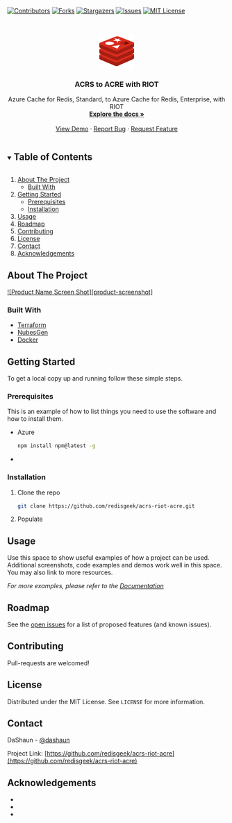 <!-- PROJECT SHIELDS -->
<!--
*** I'm using markdown "reference style" links for readability.
*** Reference links are enclosed in brackets [ ] instead of parentheses ( ).
*** See the bottom of this document for the declaration of the reference variables
*** for contributors-url, forks-url, etc. This is an optional, concise syntax you may use.
*** https://www.markdownguide.org/basic-syntax/#reference-style-links
-->

[![Contributors][contributors-shield]][contributors-url]
[![Forks][forks-shield]][forks-url]
[![Stargazers][stars-shield]][stars-url]
[![Issues][issues-shield]][issues-url]
[![MIT License][license-shield]][license-url]



<!-- PROJECT LOGO -->
<br />
<p align="center">
  <a href="https://github.com/redisgeek/acrs-riot-acre">
    <img src="images/redis-icon.svg" alt="Logo" width="80" height="80">
  </a>
</p>

<h3 align="center">ACRS to ACRE with RIOT</h3>

  <p align="center">
    Azure Cache for Redis, Standard, to Azure Cache for Redis, Enterprise, with RIOT
    <br />
    <a href="https://github.com/redisgeek/acrs-riot-acre"><strong>Explore the docs »</strong></a>
    <br />
    <br />
    <a href="https://github.com/redisgeek/acrs-riot-acre">View Demo</a>
    ·
    <a href="https://github.com/redisgeek/acrs-riot-acre/issues">Report Bug</a>
    ·
    <a href="https://github.com/redisgeek/acrs-riot-acre/issues">Request Feature</a>
  </p>



<!-- TABLE OF CONTENTS -->
<details open="open">
  <summary><h2 style="display: inline-block">Table of Contents</h2></summary>
  <ol>
    <li>
      <a href="#about-the-project">About The Project</a>
      <ul>
        <li><a href="#built-with">Built With</a></li>
      </ul>
    </li>
    <li>
      <a href="#getting-started">Getting Started</a>
      <ul>
        <li><a href="#prerequisites">Prerequisites</a></li>
        <li><a href="#installation">Installation</a></li>
      </ul>
    </li>
    <li><a href="#usage">Usage</a></li>
    <li><a href="#roadmap">Roadmap</a></li>
    <li><a href="#contributing">Contributing</a></li>
    <li><a href="#license">License</a></li>
    <li><a href="#contact">Contact</a></li>
    <li><a href="#acknowledgements">Acknowledgements</a></li>
  </ol>
</details>



<!-- ABOUT THE PROJECT -->
## About The Project

[![Product Name Screen Shot][product-screenshot]](https://example.com)

### Built With

* [Terraform](https://terraform.io)
* [NubesGen](https://nubesgen.com)
* [Docker](https://docker.com)


<!-- GETTING STARTED -->
## Getting Started

To get a local copy up and running follow these simple steps.

### Prerequisites

This is an example of how to list things you need to use the software and how to install them.
* Azure
  ```sh
  npm install npm@latest -g
  ```
*   

### Installation

1. Clone the repo
   ```sh
   git clone https://github.com/redisgeek/acrs-riot-acre.git
   ```
2. Populate



<!-- USAGE EXAMPLES -->
## Usage

Use this space to show useful examples of how a project can be used. Additional screenshots, code examples and demos work well in this space. You may also link to more resources.

_For more examples, please refer to the [Documentation](https://example.com)_



<!-- ROADMAP -->
## Roadmap

See the [open issues](https://github.com/redisgeek/acrs-riot-acre/issues) for a list of proposed features (and known issues).



<!-- CONTRIBUTING -->
## Contributing

Pull-requests are welcomed!


<!-- LICENSE -->
## License

Distributed under the MIT License. See `LICENSE` for more information.



<!-- CONTACT -->
## Contact

DaShaun - [@dashaun](https://twitter.com/dashaun)

Project Link: [https://github.com/redisgeek/acrs-riot-acre](https://github.com/redisgeek/acrs-riot-acre)


<!-- ACKNOWLEDGEMENTS -->
## Acknowledgements

* []()
* []()
* []()





<!-- MARKDOWN LINKS & IMAGES -->
<!-- https://www.markdownguide.org/basic-syntax/#reference-style-links -->
[contributors-shield]: https://img.shields.io/github/contributors/redisgeek/acrs-riot-acre.svg?style=for-the-badge
[contributors-url]: https://github.com/redisgeek/acrs-riot-acre/graphs/contributors
[forks-shield]: https://img.shields.io/github/forks/redisgeek/acrs-riot-acre.svg?style=for-the-badge
[forks-url]: https://github.com/redisgeek/acrs-riot-acre/network/members
[stars-shield]: https://img.shields.io/github/stars/redisgeek/acrs-riot-acre.svg?style=for-the-badge
[stars-url]: https://github.com/redisgeek/acrs-riot-acre/stargazers
[issues-shield]: https://img.shields.io/github/issues/redisgeek/acrs-riot-acre.svg?style=for-the-badge
[issues-url]: https://github.com/redisgeek/acrs-riot-acre/issues
[license-shield]: https://img.shields.io/github/license/redisgeek/acrs-riot-acre.svg?style=for-the-badge
[license-url]: https://github.com/redisgeek/acrs-riot-acre/blob/master/LICENSE.txt
